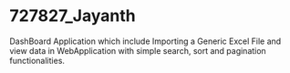 # 727827_Jayanth
DashBoard Application which include Importing a Generic Excel File and view data in WebApplication with simple search, sort and pagination functionalities.
